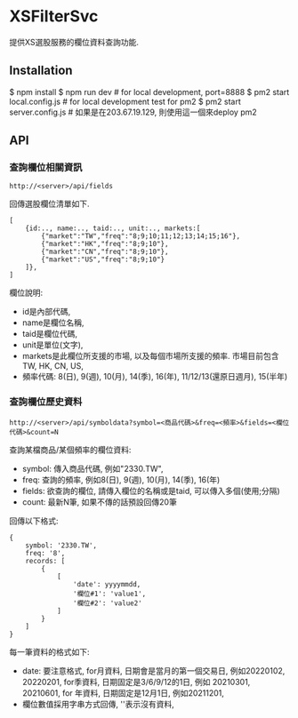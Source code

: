 # XSFilterSvc

提供XS選股服務的欄位資料查詢功能.

## Installation

$ npm install
$ npm run dev       # for local development, port=8888
$ pm2 start local.config.js         # for local development test for pm2
$ pm2 start server.config.js        # 如果是在203.67.19.129, 則使用這一個來deploy pm2

## API

### 查詢欄位相關資訊 

```
http://<server>/api/fields
```

回傳選股欄位清單如下. 

```
[
    {id:.., name:.., taid:.., unit:.., markets:[
        {"market":"TW","freq":"8;9;10;11;12;13;14;15;16"},
        {"market":"HK","freq":"8;9;10"},
        {"market":"CN","freq":"8;9;10"},
        {"market":"US","freq":"8;9;10"}
    ]},
]
```

欄位說明:

- id是內部代碼,
- name是欄位名稱,
- taid是欄位代碼,
- unit是單位(文字),
- markets是此欄位所支援的市場, 以及每個市場所支援的頻率. 市場目前包含TW, HK, CN, US, 
- 頻率代碼: 8(日), 9(週), 10(月), 14(季), 16(年), 11/12/13(還原日週月), 15(半年)

### 查詢欄位歷史資料

```
http://<server>/api/symboldata?symbol=<商品代碼>&freq=<頻率>&fields=<欄位代碼>&count=N
```

查詢某檔商品/某個頻率的欄位資料:

- symbol: 傳入商品代碼, 例如"2330.TW",
- freq: 查詢的頻率, 例如8(日), 9(週), 10(月), 14(季), 16(年)
- fields: 欲查詢的欄位, 請傳入欄位的名稱或是taid, 可以傳入多個(使用;分隔)
- count: 最新N筆, 如果不傳的話預設回傳20筆

回傳以下格式:

```
{
    symbol: '2330.TW',
    freq: '8',
    records: [
        {
            [
                'date': yyyymmdd,
                '欄位#1': 'value1',
                '欄位#2': 'value2'
            ]
        }
    ]
}
```

每一筆資料的格式如下:
- date: 要注意格式, for月資料, 日期會是當月的第一個交易日, 例如20220102, 20220201, for季資料, 日期固定是3/6/9/12的1日, 例如 20210301, 20210601, for 年資料, 日期固定是12月1日, 例如20211201,
- 欄位數值採用字串方式回傳, ''表示沒有資料,




